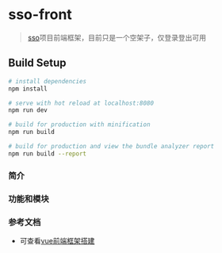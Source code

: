 # sso-front

> [sso](https://github.com/FlowersPlants/sso)项目前端框架，目前只是一个空架子，仅登录登出可用

## Build Setup

``` bash
# install dependencies
npm install

# serve with hot reload at localhost:8080
npm run dev

# build for production with minification
npm run build

# build for production and view the bundle analyzer report
npm run build --report
```

### 简介


### 功能和模块


### 参考文档
* 可查看[vue前端框架搭建](https://blog.csdn.net/xiaoping_1988/article/details/78768845)